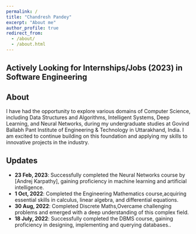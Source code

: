 ```yaml
---
permalink: /
title: "Chandresh Pandey"
excerpt: "About me"
author_profile: true
redirect_from: 
  - /about/
  - /about.html
---
```

Actively Looking for Internships/Jobs (2023) in Software Engineering
------

About
------
I have had the opportunity to explore various domains of Computer Science, including Data Structures and Algorithms, Intelligent Systems, Deep Learning, and Neural Networks, during my undergraduate studies at Govind Ballabh Pant Institute of Engineering & Technology in Uttarakhand, India. I am excited to continue building on this foundation and applying my skills to innovative projects in the industry.

Updates
------

- **23 Feb, 2023**: Successfully completed the Neural Networks course by [Andrej Karpathy], gaining proficiency in machine learning and artificial intelligence.
- **1 Oct, 2022**: Completed the Engineering Mathematics course,acquiring essential skills in calculus, linear algebra, and differential equations.
- **30 Aug, 2022**: Completed Discrete Maths,Overcame challenging problems and emerged with a deep understanding of this complex field.
- **18 July, 2022**: Successfully completed the DBMS course, gaining proficiency in designing, implementing and querying databases..
